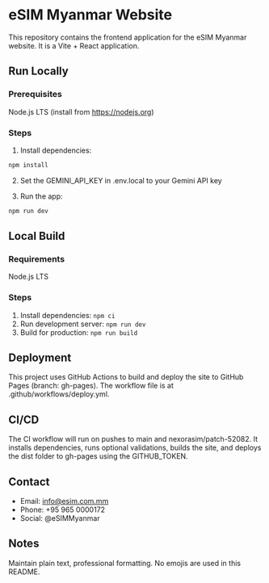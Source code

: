 # eSIM Myanmar Website

This repository contains the frontend application for the eSIM Myanmar website. It is a Vite + React application.

## Run Locally

### Prerequisites

Node.js LTS (install from https://nodejs.org)

### Steps

1. Install dependencies:
```bash
npm install
```

2. Set the GEMINI_API_KEY in .env.local to your Gemini API key

3. Run the app:
```bash
npm run dev
```

## Local Build

### Requirements

Node.js LTS

### Steps

1. Install dependencies: `npm ci`
2. Run development server: `npm run dev`
3. Build for production: `npm run build`

## Deployment

This project uses GitHub Actions to build and deploy the site to GitHub Pages (branch: gh-pages). The workflow file is at .github/workflows/deploy.yml.

## CI/CD

The CI workflow will run on pushes to main and nexorasim/patch-52082. It installs dependencies, runs optional validations, builds the site, and deploys the dist folder to gh-pages using the GITHUB_TOKEN.

## Contact

- Email: info@esim.com.mm
- Phone: +95 965 0000172
- Social: @eSIMMyanmar

## Notes

Maintain plain text, professional formatting. No emojis are used in this README.